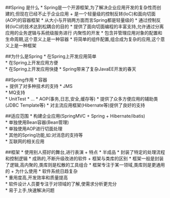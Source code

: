 ##Spring 是什么
    * Spring是一个开源框架,为了解决企业应用开发的复杂性而创建的,但现在已经不止于企业应用
    + 是一个轻量级的控制反转(IoC)和面向切面(AOP)的容器框架
        * 从大小与开销两方面而言Spring都是轻量级的
        * 通过控制反转(IoC)的技术达到松耦合的目的
        * 提供了面向切面编程的丰富支持,允许通过分离应用的业务逻辑与系统级服务进行
            内聚性的开发
        * 包含并管理应用对象的配置和生命周期,这个意义上是一种容器
        * 将简单的组件配置,组合成为复杂的应用,这个意义上是一种框架

##为什么是Spring
    * 在Spring上开发应用简单        
    * 在Spring上开发应用方便        
    * 在Spring上开发应用快捷
    * Spring带来了复杂JavaEE开发的春天
    
##Spring作用
    * 容器            
    + 提供了对多种技术的支持
        * JMS            
        * MQ支持            
        * UnitTest
        * ...
    * AOP(事务,日志,安全,缓存等)
    * 提供了众多方便应用的辅助类(JDBC Template等)
    * 对主流应用框架(Hibernate等)提供了良好的支持

##适应范围
    * 构建企业应用(SpringMVC + Spring + Hibernate/ibatis)               
    * 单独使用Bean容器(Bean管理)                
    * 单独使用AOP进行切面处理                
    * 其他的Spring功能,如:对消息的支持等                
    * 互联网的相关应用       
    
##框架
    * 使用别人搭好的舞台,进行表演
    + 特点
        * 半成品
        * 封装了特定的处理流程和控制逻辑
        * 成熟的,不断升级改进的软件
    + 框架与类库的区别
        * 框架一般是封装了逻辑,高内聚的,类库则是松散的工具组合
        * 框架专注于某一领域,类库则是更通用的 
    + 为什么使用
        * 软件系统日趋复杂                    
        * 重用度高,开发效率和质量提高                     
        * 软件设计人员要专注于对领域的了解,使需求分析更充分                     
        * 易于上手,快速解决问题                     
